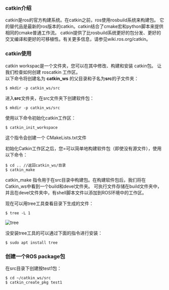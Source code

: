 ### catkin介绍  

catkin是ros的官方构建系统。在catkin之前，ros使用rosbuild系统来构建包。
它的替代品是最新的ros版本的catkin。catkin结合了cmake宏和python脚本来提供相同的cmake普通工作流。
catkin提供了比rosbuild系统更好的包分发、更好的交叉编译和更好的可移植性。有关更多信息，请参见wiki.ros.org/catkin。

### catkin使用  
catkin workspac是一个文件夹，您可以在其中修改、构建和安装 catkin包。 让我们检查如何创建 roscatkin 工作区。    
以下命令将创建名为 **catkin_ws** 的父目录和子名为**src**的子文件夹：  
```
$ mkdir -p catkin_ws/src 
```    
进入**src**文件夹，在src文件夹下创建软件包： 
```
$ mkdir -p catkin_ws/src 
```   
使用以下命令初始化catkin工作区：  

```
$ catkin_init_workspace
```    
这个指令会创建一个 CMakeLists.txt文件    

初始化Catkin工作区之后，您=可以简单地构建软件包（即使没有源文件），使用以下命令：  
```
$ cd .. //返回catkin_ws/目录
$ catkin_make 
```  
catkin_make 指令用于在src目录中构建包。在构建软件包后，我们将在Catkin_ws中看到一个build和devel文件夹。
可执行文件存储在build文件夹中，并且在devel文件夹中，有shell脚本文件以添加到ROS环境中的工作区。   

现在可以用tree工具查看目录下生成的文件：   
```
$ tree -L 1
```  
![tree](https://github.com/HumorLogic/techDocuments/blob/master/ROS/images/tree.png)  

没安装tree工具的可以通过下面的指令进行安装： 
```
$ sudo apt install tree
```   

### 创建一个ROS package包  

在src目录下创建按test1包：
```
$ cd ~/catkin_ws/src
$ catkin_create_pkg test1
```   




